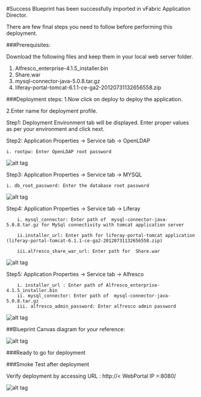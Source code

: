 #Success
Blueprint has been successfully imported in  vFabric Application Director. 

There are  few final steps you need to follow before performing this deployment.

###Prerequisites:

Download  the following files and keep them in your local web server folder.

1. Alfresco_enterprise-4.1.5_installer.bin
2. Share.war
3. mysql-connector-java-5.0.8.tar.gz
4. liferay-portal-tomcat-6.1.1-ce-ga2-20120731132656558.zip
    


###Deployment steps:
1.Now click on deploy to deploy the application.

2.Enter name for deployment profile.

Step1: Deployment Environment tab will be displayed. Enter proper values as per your environment and click next.


Step2: Application Properties -> Service tab -> OpenLDAP

	i. rootpw: Enter OpenLDAP root password

![alt tag](https://raw.github.com/vmware-applicationdirector/solutions-import-beta/Liferay-OpenLDAP-MySql-Alfresco-App-Blueprint-50/Service-property-OpenLdap.png) 

Step3: Application Properties -> Service tab -> MYSQL
	
	i. db_root_password: Enter the database root password

![alt tag](https://raw.github.com/vmware-applicationdirector/solutions-import-beta/Liferay-OpenLDAP-MySql-Alfresco-App-Blueprint-50/Service-property-Mysql.png) 
	    
	    
Step4: Application Properties -> Service tab -> Liferay

	    i. mysql_connector: Enter path of  mysql-connector-java-5.0.8.tar.gz for MySql connectivity with tomcat application server 
	
	    ii.installer_url: Enter path for liferay-portal-tomcat application (liferay-portal-tomcat-6.1.1-ce-ga2-20120731132656558.zip)
	
	    iii.alfresco_share_war_url: Enter path for  Share.war
	    
![alt tag](https://raw.github.com/vmware-applicationdirector/solutions-import-beta/Liferay-OpenLDAP-MySql-Alfresco-App-Blueprint-50/Service-property-Liferay.png) 
	    
Step5: Application Properties -> Service tab -> Alfresco

	    i. installer_url : Enter path of Alfresco_enterprise-4.1.5_installer.bin
	    ii. mysql_connector: Enter path of  mysql-connector-java-5.0.8.tar.gz
	    iii. alfresco_admin_password: Enter alfresco admin password 

![alt tag](https://raw.github.com/vmware-applicationdirector/solutions-import-beta/Liferay-OpenLDAP-MySql-Alfresco-App-Blueprint-50/Service-property-Alfresco.png)
	
##Blueprint Canvas diagram for your reference: 

![alt tag](https://raw.github.com/vmware-applicationdirector/solutions-import-beta/Liferay-OpenLDAP-MySql-Alfresco-App-Blueprint-50/Blueprint-Canvas.png)

###Ready to go for deployment

###Smoke Test after deployment

Verify deployment by accessing URL : http://< WebPortal IP >:8080/

![alt tag](https://raw.github.com/vmware-applicationdirector/solutions-import-beta/Liferay-OpenLDAP-MySql-Alfresco-App-Blueprint-50/Smoke-test.png)



 









